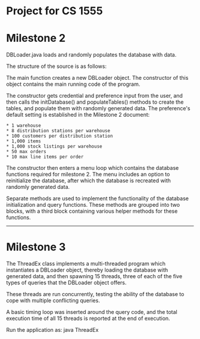 # Project for CS 1555
# Milestone 2

DBLoader.java loads and randomly populates the database with data. 

The structure of the source is as follows:

The main function creates a new DBLoader object.
The constructor of this object contains the main running code of the program.

The constructor gets credential and preference input from the user, and then calls the
initDatabase() and populateTables() methods to create the tables, and populate them with
randomly generated data. The preference's default setting is established in the Milestone 2 document:

	* 1 warehouse
	* 8 distribution stations per warehouse
	* 100 customers per distribution station
	* 1,000 items
	* 1,000 stock listings per warehouse
	* 50 max orders
	* 10 max line items per order

The constructor then enters a menu loop which contains the database functions required for
milestone 2. The menu includes an option to reinitialize the database, after which the database
is recreated with randomly generated data. 

Separate methods are used to implement the functionality of the database initialization
and query functions. These methods are grouped into two blocks, with a third block containing
various helper methods for these functions.

--------------------------------------------------------------------------------------------------------------------------------------------
# Milestone 3

The ThreadEx class implements a multi-threaded program which instantiates a DBLoader object,
thereby loading the database with generated data, and then spawning 15 threads, three of each
of the five types of queries that the DBLoader object offers.

These threads are run concurrently, testing the ability of the database to cope with multiple
conflicting queries.

A basic timing loop was inserted around the query code, and the total execution time of all
15 threads is reported at the end of execution.

Run the application as: java ThreadEx
